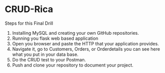 # CRUD-Rica

Steps for this Final Drill

1. Installing MySQL and creating your own GitHub repositories.
2. Running you flask web based application 
3. Open you browser and paste the HTTP that your application provides.
4. Navigate it, go to Customers, Orders, or Orderdetails you can see here what you put in your data base.
5. Do the CRUD test to your Postman.
6. Push and clone your repository to document your project.